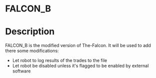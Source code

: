 # FALCON_B

# Description

FALCON_B is the modified version of The-Falcon. It will be used to add there some modifications:

* Let robot to log results of the trades to the file
* Let robot be disabled unless it's flagged to be enabled by external software